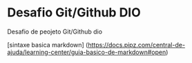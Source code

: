 # Desafio Git/Github DIO
Desafio de peojeto Git/Github dio

[sintaxe basica markdown] (https://docs.pipz.com/central-de-ajuda/learning-center/guia-basico-de-markdown#open)
